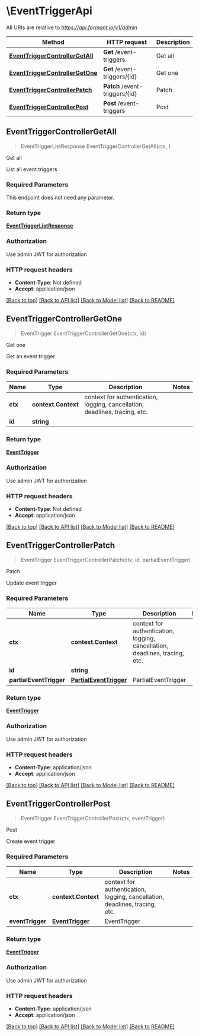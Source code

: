 # \EventTriggerApi

All URIs are relative to *https://api.formant.io/v1/admin*

Method | HTTP request | Description
------------- | ------------- | -------------
[**EventTriggerControllerGetAll**](EventTriggerApi.md#EventTriggerControllerGetAll) | **Get** /event-triggers | Get all
[**EventTriggerControllerGetOne**](EventTriggerApi.md#EventTriggerControllerGetOne) | **Get** /event-triggers/{id} | Get one
[**EventTriggerControllerPatch**](EventTriggerApi.md#EventTriggerControllerPatch) | **Patch** /event-triggers/{id} | Patch
[**EventTriggerControllerPost**](EventTriggerApi.md#EventTriggerControllerPost) | **Post** /event-triggers | Post



## EventTriggerControllerGetAll

> EventTriggerListResponse EventTriggerControllerGetAll(ctx, )

Get all

List all event triggers

### Required Parameters

This endpoint does not need any parameter.

### Return type

[**EventTriggerListResponse**](EventTriggerListResponse.md)

### Authorization

Use admin JWT for authorization

### HTTP request headers

- **Content-Type**: Not defined
- **Accept**: application/json

[[Back to top]](#) [[Back to API list]](../README.md#documentation-for-api-endpoints)
[[Back to Model list]](../README.md#documentation-for-models)
[[Back to README]](../README.md)


## EventTriggerControllerGetOne

> EventTrigger EventTriggerControllerGetOne(ctx, id)

Get one

Get an event trigger

### Required Parameters


Name | Type | Description  | Notes
------------- | ------------- | ------------- | -------------
**ctx** | **context.Context** | context for authentication, logging, cancellation, deadlines, tracing, etc.
**id** | **string**|  | 

### Return type

[**EventTrigger**](EventTrigger.md)

### Authorization

Use admin JWT for authorization

### HTTP request headers

- **Content-Type**: Not defined
- **Accept**: application/json

[[Back to top]](#) [[Back to API list]](../README.md#documentation-for-api-endpoints)
[[Back to Model list]](../README.md#documentation-for-models)
[[Back to README]](../README.md)


## EventTriggerControllerPatch

> EventTrigger EventTriggerControllerPatch(ctx, id, partialEventTrigger)

Patch

Update event trigger

### Required Parameters


Name | Type | Description  | Notes
------------- | ------------- | ------------- | -------------
**ctx** | **context.Context** | context for authentication, logging, cancellation, deadlines, tracing, etc.
**id** | **string**|  | 
**partialEventTrigger** | [**PartialEventTrigger**](PartialEventTrigger.md)| PartialEventTrigger | 

### Return type

[**EventTrigger**](EventTrigger.md)

### Authorization

Use admin JWT for authorization

### HTTP request headers

- **Content-Type**: application/json
- **Accept**: application/json

[[Back to top]](#) [[Back to API list]](../README.md#documentation-for-api-endpoints)
[[Back to Model list]](../README.md#documentation-for-models)
[[Back to README]](../README.md)


## EventTriggerControllerPost

> EventTrigger EventTriggerControllerPost(ctx, eventTrigger)

Post

Create event trigger

### Required Parameters


Name | Type | Description  | Notes
------------- | ------------- | ------------- | -------------
**ctx** | **context.Context** | context for authentication, logging, cancellation, deadlines, tracing, etc.
**eventTrigger** | [**EventTrigger**](EventTrigger.md)| EventTrigger | 

### Return type

[**EventTrigger**](EventTrigger.md)

### Authorization

Use admin JWT for authorization

### HTTP request headers

- **Content-Type**: application/json
- **Accept**: application/json

[[Back to top]](#) [[Back to API list]](../README.md#documentation-for-api-endpoints)
[[Back to Model list]](../README.md#documentation-for-models)
[[Back to README]](../README.md)

